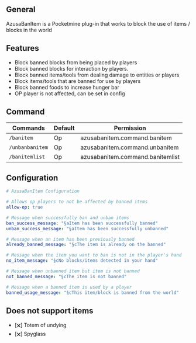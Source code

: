## General
AzusaBanItem is a Pocketmine plug-in that works to block the use of items / blocks in the world

## Features
- Block banned blocks from being placed by players
- Block banned blocks for interaction by players.
- Block banned items/tools from dealing damage to entities or players
- Block items/tools that are banned for use by players
- Block banned foods to increase hunger bar
- OP player is not affected, can be set in config

## Command
Commands | Default | Permission
--- | --- | ---
`/banitem` | Op | azusabanitem.command.banitem
`/unbanbanitem` | Op | azusabanitem.command.unbanitem
`/banitemlist` | Op | azusabanitem.command.banitemlist

## Configuration
```yaml
# AzusaBanItem Configuration

# Allows op players to not be affected by banned items
allow-op: true

# Message when successfully ban and unban items
ban_success_message: "§aItem has been successfully banned"
unban_success_message: "§aItem has been successfully unbanned"

# Message when an item has been previously banned
already_banned_message: "§cThe item is already on the banned"

# Message when the item you want to ban is not in the player's hand
no_item_message: "§cNo blocks/items detected in your hand"

# Message when unbanned item but item is not banned
not_banned_message: "§cThe item is not banned"

# Message when a banned item is used by a player
banned_usage_message: "§cThis item/block is banned from the world"
```

## Does not support items
- [🗙] Totem of undying
- [🗙] Spyglass
